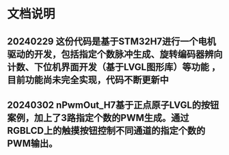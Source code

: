 #	文档说明
##	20240229 这份代码是基于STM32H7进行一个电机驱动的开发，包括指定个数脉冲生成、旋转编码器辨向计数、下位机界面开发（基于LVGL图形库）等功能 ，目前功能尚未完全实现，代码不断更新中
##	20240302	nPwmOut_H7基于正点原子LVGL的按钮案例，加上了3路指定个数的PWM生成。通过RGBLCD上的触摸按钮控制不同通道的指定个数的PWM输出。


